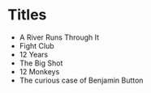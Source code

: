 # Titles

- A River Runs Through It
- Fight Club
- 12 Years
- The Big Shot
- 12 Monkeys
- The curious case of Benjamin Button
